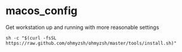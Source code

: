 # macos_config
Get workstation up and running with more reasonable settings




```sh -c "$(curl -fsSL https://raw.github.com/ohmyzsh/ohmyzsh/master/tools/install.sh)"```
